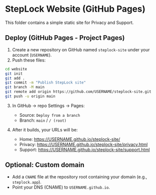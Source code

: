 # StepLock Website (GitHub Pages)

This folder contains a simple static site for Privacy and Support.

## Deploy (GitHub Pages - Project Pages)

1. Create a new repository on GitHub named `steplock-site` under your account (`USERNAME`).
2. Push these files:

```bash
cd website
git init
git add .
git commit -m "Publish StepLock site"
git branch -M main
git remote add origin https://github.com/USERNAME/steplock-site.git
git push -u origin main
```

3. In GitHub → repo Settings → Pages:
   - Source: `Deploy from a branch`
   - Branch: `main` / `/ (root)`

4. After it builds, your URLs will be:
   - Home: https://USERNAME.github.io/steplock-site/
   - Privacy: https://USERNAME.github.io/steplock-site/privacy.html
   - Support: https://USERNAME.github.io/steplock-site/support.html

## Optional: Custom domain
- Add a `CNAME` file at the repository root containing your domain (e.g., `steplock.app`).
- Point your DNS (CNAME) to `USERNAME.github.io`.
